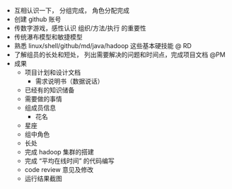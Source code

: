- 互相认识一下， 分组完成， 角色分配完成
- 创建 github 账号
- 传数字游戏，感性认识 组织/方法/执行 的重要性
- 传统瀑布模型和敏捷模型
- 熟悉 linux/shell/github/md/java/hadoop 这些基本硬技能  @ RD
- 了解组员的长处和短处， 列出需要解决的问题和时间点，完成项目文档 @PM
- 成果
    - 项目计划和设计文档
    	- 需求说明书（数据说话）
	- 已经有的知识储备
	- 需要做的事情
    - 组成员信息
    	- 花名
	- 星座
	- 组中角色
	- 长处
    - 完成 hadoop   集群的搭建
    - 完成 “平均在线时间” 的代码编写
    - code review 意见及修改
    - 运行结果截图
